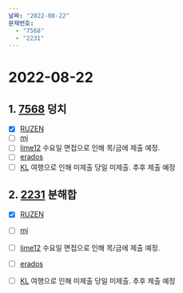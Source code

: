 ```yaml
---
날짜: "2022-08-22"
문제번호: 
  - "7568"
  - "2231"
---
```


# 2022-08-22

## 1. [7568](https://www.acmicpc.net/problem/7568) 덩치

- [X] [RUZEN](./7568_RUZEN.md)
- [ ] [mj](./7568_mj.md)
- [ ] [lime12](./7568_lime12.md) 수요일 면접으로 인해 목/금에 제출 예정.
- [ ] [erados](./7568_erados.md)
- [ ] [KL](./7568_KL.md) 여행으로 인해 미제출 당일 미제출. 추후 제출 예정

## 2. [2231](https://www.acmicpc.net/problem/2231) 분해합

- [X] [RUZEN](./2231_RUZEN.md)
- [ ] [mj](./2231_mj.md)
- [ ] [lime12](./2231_lime12.md) 수요일 면접으로 인해 목/금에 제출 예정.
- [ ] [erados](./2231_erados.md)
- [ ] [KL](./2231_KL.md) 여행으로 인해 미제출 당일 미제출. 추후 제출 예정

